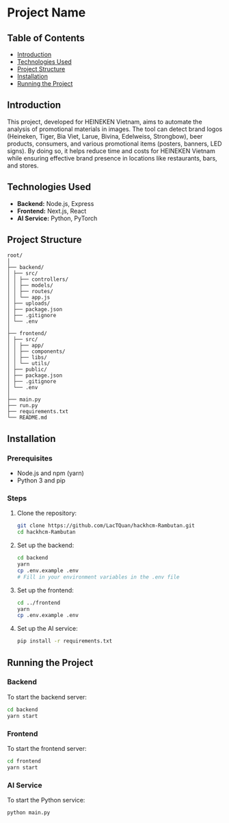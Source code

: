 # Project Name

## Table of Contents
- [Introduction](#introduction)
- [Technologies Used](#technologies-used)
- [Project Structure](#project-structure)
- [Installation](#installation)
- [Running the Project](#running-the-project)

## Introduction

This project, developed for HEINEKEN Vietnam, aims to automate the analysis of promotional materials in images. The tool can detect brand logos (Heineken, Tiger, Bia Viet, Larue, Bivina, Edelweiss, Strongbow), beer products, consumers, and various promotional items (posters, banners, LED signs). By doing so, it helps reduce time and costs for HEINEKEN Vietnam while ensuring effective brand presence in locations like restaurants, bars, and stores.

## Technologies Used

- **Backend:** Node.js, Express
- **Frontend:** Next.js, React
- **AI Service:** Python, PyTorch

## Project Structure
```
root/
│
├── backend/
│ ├── src/
│ │ ├── controllers/
│ │ ├── models/
│ │ ├── routes/
│ │ └── app.js
│ ├── uploads/
│ ├── package.json
│ ├── .gitignore
│ └── .env
│
├── frontend/
│ ├── src/
│ │ ├── app/
│ │ ├── components/
│ │ ├── libs/
│ │ └── utils/
│ ├── public/
│ ├── package.json
│ ├── .gitignore
│ └── .env
│
├── main.py
├── run.py
├── requirements.txt
└── README.md
```


## Installation

### Prerequisites

- Node.js and npm (yarn)
- Python 3 and pip

### Steps

1. Clone the repository:
    ```bash
    git clone https://github.com/LacTQuan/hackhcm-Rambutan.git
    cd hackhcm-Rambutan
    ```

2. Set up the backend:
    ```bash
    cd backend
    yarn
    cp .env.example .env
    # Fill in your environment variables in the .env file
    ```

3. Set up the frontend:
    ```bash
    cd ../frontend
    yarn
    cp .env.example .env
    ```

4. Set up the AI service:
    ```bash
    pip install -r requirements.txt
    ```

## Running the Project

### Backend

To start the backend server:

```bash
cd backend
yarn start
```

### Frontend

To start the frontend server:

```bash
cd frontend
yarn start
```

### AI Service

To start the Python service:

```bash
python main.py
```

